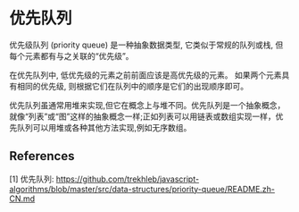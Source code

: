 # 优先队列

优先级队列 (priority queue) 是一种抽象数据类型, 它类似于常规的队列或栈, 但每个元素都有与之关联的“优先级”。

在优先队列中, 低优先级的元素之前前面应该是高优先级的元素。 如果两个元素具有相同的优先级, 则根据它们在队列中的顺序是它们的出现顺序即可。

优先队列虽通常用堆来实现,但它在概念上与堆不同。优先队列是一个抽象概念，就像“列表”或“图”这样的抽象概念一样;正如列表可以用链表或数组实现一样，优先队列可以用堆或各种其他方法实现,例如无序数组。

## References

[1] 优先队列: <https://github.com/trekhleb/javascript-algorithms/blob/master/src/data-structures/priority-queue/README.zh-CN.md>
